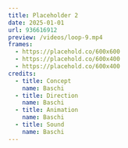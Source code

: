 ```yaml
---
title: Placeholder 2
date: 2025-01-01
url: 936616912
preview: /videos/loop-9.mp4
frames:
  - https://placehold.co/600x600
  - https://placehold.co/600x400
  - https://placehold.co/600x400
credits:
  - title: Concept
    name: Baschi
  - title: Direction
    name: Baschi
  - title: Animation
    name: Baschi
  - title: Sound
    name: Baschi
---
```

